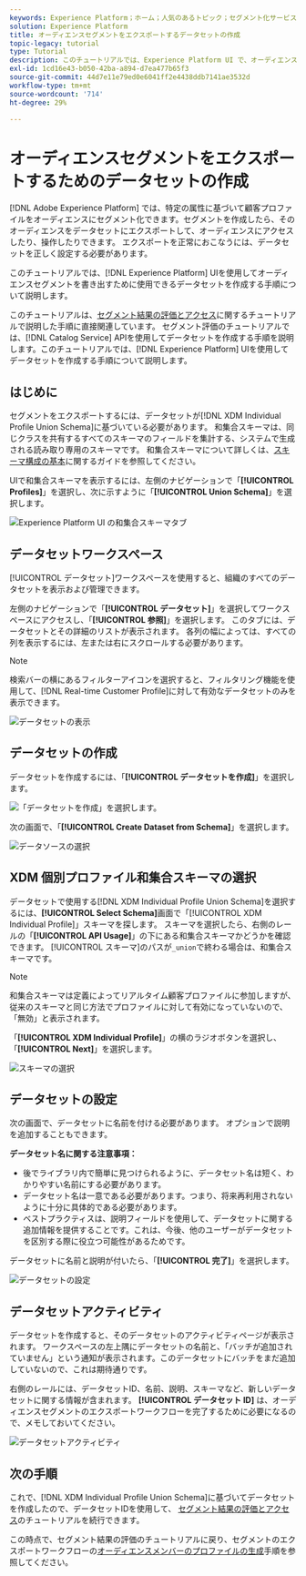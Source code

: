 ```yaml
---
keywords: Experience Platform；ホーム；人気のあるトピック；セグメント化サービス；セグメント化；セグメント化；データセットの作成；オーディエンスセグメントのエクスポート；セグメントのエクスポート；
solution: Experience Platform
title: オーディエンスセグメントをエクスポートするデータセットの作成
topic-legacy: tutorial
type: Tutorial
description: このチュートリアルでは、Experience Platform UI で、オーディエンスセグメントのエクスポートに使用できるデータセットを作成する手順を説明します。
exl-id: 1cd16e43-b050-42ba-a894-d7ea477b65f3
source-git-commit: 44d7e11e79ed0e6041ff2e4438ddb7141ae3532d
workflow-type: tm+mt
source-wordcount: '714'
ht-degree: 29%

---
```


# オーディエンスセグメントをエクスポートするためのデータセットの作成

[!DNL Adobe Experience Platform] では、特定の属性に基づいて顧客プロファイルをオーディエンスにセグメント化できます。セグメントを作成したら、そのオーディエンスをデータセットにエクスポートして、オーディエンスにアクセスしたり、操作したりできます。 エクスポートを正常におこなうには、データセットを正しく設定する必要があります。

このチュートリアルでは、[!DNL Experience Platform] UIを使用してオーディエンスセグメントを書き出すために使用できるデータセットを作成する手順について説明します。

このチュートリアルは、[セグメント結果の評価とアクセス](./evaluate-a-segment.md)に関するチュートリアルで説明した手順に直接関連しています。 セグメント評価のチュートリアルでは、[!DNL Catalog Service] APIを使用してデータセットを作成する手順を説明します。このチュートリアルでは、[!DNL Experience Platform] UIを使用してデータセットを作成する手順について説明します。

## はじめに

セグメントをエクスポートするには、データセットが[!DNL XDM Individual Profile Union Schema]に基づいている必要があります。 和集合スキーマは、同じクラスを共有するすべてのスキーマのフィールドを集計する、システムで生成される読み取り専用のスキーマです。 和集合スキーマについて詳しくは、[スキーマ構成の基本](../../xdm/schema/composition.md#union)に関するガイドを参照してください。

UIで和集合スキーマを表示するには、左側のナビゲーションで「**[!UICONTROL Profiles]**」を選択し、次に示すように「**[!UICONTROL Union Schema]**」を選択します。

![Experience Platform UI の和集合スキーマタブ](../images/tutorials/segment-export-dataset/union.png)


## データセットワークスペース

[!UICONTROL データセット]ワークスペースを使用すると、組織のすべてのデータセットを表示および管理できます。

左側のナビゲーションで「**[!UICONTROL データセット]**」を選択してワークスペースにアクセスし、「**[!UICONTROL 参照]**」を選択します。 このタブには、データセットとその詳細のリストが表示されます。 各列の幅によっては、すべての列を表示するには、左または右にスクロールする必要があります。

>[!NOTE]
>
>検索バーの横にあるフィルターアイコンを選択すると、フィルタリング機能を使用して、[!DNL Real-time Customer Profile]に対して有効なデータセットのみを表示できます。

![データセットの表示](../images/tutorials/segment-export-dataset/browse.png)

## データセットの作成

データセットを作成するには、「**[!UICONTROL データセットを作成]**」を選択します。

![「データセットを作成」を選択します。](../images/tutorials/segment-export-dataset/create-dataset.png)

次の画面で、「**[!UICONTROL Create Dataset from Schema]**」を選択します。

![データソースの選択](../images/tutorials/segment-export-dataset/create-from-schema.png)

## XDM 個別プロファイル和集合スキーマの選択

データセットで使用する[!DNL XDM Individual Profile Union Schema]を選択するには、**[!UICONTROL Select Schema]**&#x200B;画面で「[!UICONTROL XDM Individual Profile]」スキーマを探します。 スキーマを選択したら、右側のレールの「**[!UICONTROL API Usage]**」の下にある和集合スキーマかどうかを確認できます。 [!UICONTROL スキーマ]のパスが`_union`で終わる場合は、和集合スキーマです。

>[!NOTE]
>
>和集合スキーマは定義によってリアルタイム顧客プロファイルに参加しますが、従来のスキーマと同じ方法でプロファイルに対して有効になっていないので、「無効」と表示されます。

「**[!UICONTROL XDM Individual Profile]**」の横のラジオボタンを選択し、「**[!UICONTROL Next]**」を選択します。

![スキーマの選択](../images/tutorials/segment-export-dataset/select-schema.png)

## データセットの設定

次の画面で、データセットに名前を付ける必要があります。 オプションで説明を追加することもできます。

**データセット名に関する注意事項：**
* 後でライブラリ内で簡単に見つけられるように、データセット名は短く、わかりやすい名前にする必要があります。
* データセット名は一意である必要があります。つまり、将来再利用されないように十分に具体的である必要があります。
* ベストプラクティスは、説明フィールドを使用して、データセットに関する追加情報を提供することです。これは、今後、他のユーザーがデータセットを区別する際に役立つ可能性があるためです。

データセットに名前と説明が付いたら、「**[!UICONTROL 完了]**」を選択します。

![データセットの設定](../images/tutorials/segment-export-dataset/configure-dataset.png)

## データセットアクティビティ

データセットを作成すると、そのデータセットのアクティビティページが表示されます。 ワークスペースの左上隅にデータセットの名前と、「バッチが追加されていません」という通知が表示されます。このデータセットにバッチをまだ追加していないので、これは期待通りです。

右側のレールには、データセットID、名前、説明、スキーマなど、新しいデータセットに関する情報が含まれます。 **[!UICONTROL データセット ID]** は、オーディエンスセグメントのエクスポートワークフローを完了するために必要になるので、メモしておいてください。

![データセットアクティビティ](../images/tutorials/segment-export-dataset/activity.png)

## 次の手順

これで、[!DNL XDM Individual Profile Union Schema]に基づいてデータセットを作成したので、データセットIDを使用して、 [セグメント結果の評価とアクセス](./evaluate-a-segment.md)のチュートリアルを続行できます。

この時点で、セグメント結果の評価のチュートリアルに戻り、セグメントのエクスポートワークフローの[オーディエンスメンバーのプロファイルの生成](./evaluate-a-segment.md#generate-profiles)手順を参照してください。

